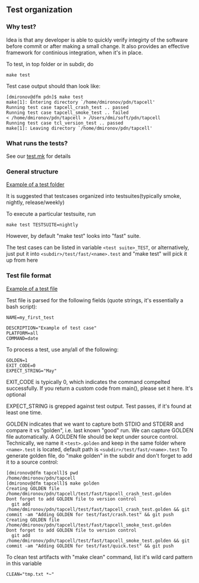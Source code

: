 ## Test organization

### Why test?

Idea is that any developer is able to quickly verify integirty of the software before commit or after making a small change. It also provides an effective framework for continious integration, when it's in place.

To test, in top folder or in subdir, do
```
make test
```
Test case output should than look like:
```
[dmironov@dfm pdn]$ make test
make[1]: Entering directory `/home/dmironov/pdn/tapcell'
Running test case tapcell_crash_test .. passed
Running test case tapcell_smoke_test .. failed
< /home/dmironov/pdn/tapcell > /Users/dmi/soft/pdn/tapcell
Running test case tcl_version_test .. passed
make[1]: Leaving directory `/home/dmironov/pdn/tapcell'
```
### What runs the tests?

See our [test.mk](https://github.com/abk-openroad/pdn/blob/master/common/test.mk) for details

### General structure
[Example of a test folder](https://github.com/abk-openroad/pdn/tree/master/tapcell/test/fast)

It is suggested that testcases organized into testsuites(typically smoke, nightly, release/weekly)

To execute a particular testsuite, run
```
make test TESTSUITE=nightly
```

However, by default "make test" looks into "fast" suite.

The test cases can be listed in variable `<test suite>_TEST`, or alternatively, just put it into `<subdir>/test/fast/<name>.test` and "make test" will pick it up from here

### Test file format
[Example of a test file](https://github.com/abk-openroad/pdn/blob/master/tapcell/test/fast/quick.test)

Test file is parsed for the following fields (quote strings, it's essentially a bash script):

```
NAME=my_first_test

DESCRIPTION="Example of test case"
PLATFORM=all
COMMAND=date
```

To process a test, use any/all of the following:
```
GOLDEN=1
EXIT_CODE=0
EXPECT_STRING="May"
```
EXIT_CODE is typically 0, which indicates the command compelted successfully. If you return a custom code from main(), please set it here. It's optional

EXPECT_STRING is grepped against test output. Test passes, if it's found at least one time.

GOLDEN indicates that we want to capture both STDIO and STDERR and compare it vs "golden", i.e. last known "good" run.
We can capture GOLDEN file automatically. A GOLDEN file should be kept under source control.
Technically, we name it `<test>.golden` and keep in the same folder where `<name>.test` is located, default path is `<subdir>/test/fast/<name>.test`
To generate golden file, do "make golden" in the subdir and don't forget to add it to a source control:
```
[dmironov@dfm tapcell]$ pwd
/home/dmironov/pdn/tapcell
[dmironov@dfm tapcell]$ make golden
Creating GOLDEN file /home/dmironov/pdn/tapcell/test/fast/tapcell_crash_test.golden
Dont forget to add GOLDEN file to version control
  git add /home/dmironov/pdn/tapcell/test/fast/tapcell_crash_test.golden && git commit -am "Adding GOLDEN for test/fast/crash.test" && git push
Creating GOLDEN file /home/dmironov/pdn/tapcell/test/fast/tapcell_smoke_test.golden
Dont forget to add GOLDEN file to version control
  git add /home/dmironov/pdn/tapcell/test/fast/tapcell_smoke_test.golden && git commit -am "Adding GOLDEN for test/fast/quick.test" && git push
```
To clean test artifacts with "make clean" command, list it's wild card pattern in this variable
```
CLEAN="tmp.txt *~"
```
